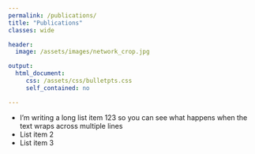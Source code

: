 ```yaml
---
permalink: /publications/
title: "Publications"
classes: wide

header:
  image: /assets/images/network_crop.jpg

output: 
  html_document:
     css: /assets/css/bulletpts.css
     self_contained: no

---
```


[comment]: <> (https://mmistakes.github.io/minimal-mistakes/docs/utility-classes/)

[comment]: <> (https://techforluddites.com/replacing-list-bullets-with-images-using-css/)

<ul class="leaf">
<li>I’m writing a long list item 123 so you can see what happens when the text wraps across multiple lines</li>
<li>List item 2</li>
<li>List item 3</li>
</ul>


[comment]: <> (TODO: nicer, nicer slides, master thesis, bachelor thesis, all with thumbnails, link to git, download)